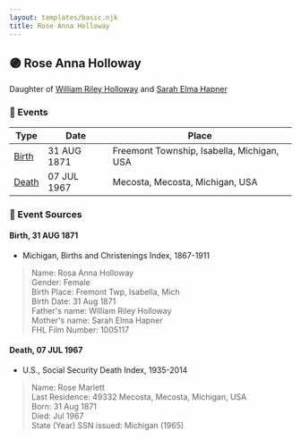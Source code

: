 ```yaml
---
layout: templates/basic.njk
title: Rose Anna Holloway
---
```

## 🟣 Rose Anna Holloway

Daughter of [William Riley Holloway](/people/9/90949012) and [Sarah Elma Hapner](/people/2/20173654)

### 📆 Events

Type | Date | Place
------ | ------ | ------
[Birth](#event-event-2) | 31 AUG 1871 | Freemont Township, Isabella, Michigan, USA
[Death](#event-event-3) | 07 JUL 1967 | Mecosta, Mecosta, Michigan, USA

### 📰 Event Sources

#### <a id="event-event-2"></a> Birth, 31 AUG 1871
* Michigan, Births and Christenings Index, 1867-1911
>   
  > Name: Rosa Anna Holloway  
  > Gender: Female  
  > Birth Place: Fremont Twp, Isabella, Mich  
  > Birth Date: 31 Aug 1871  
  > Father's name: William Riley Holloway  
  > Mother's name: Sarah Elma Hapner  
  > FHL Film Number: 1005117

#### <a id="event-event-3"></a> Death, 07 JUL 1967
* U.S., Social Security Death Index, 1935-2014
>   
  > Name: Rose Marlett  
  > Last Residence: 49332 Mecosta, Mecosta, Michigan, USA  
  > Born: 31 Aug 1871  
  > Died: Jul 1967  
  > State (Year) SSN issued: Michigan (1965)